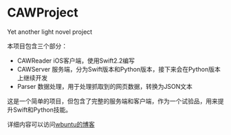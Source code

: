 # CAWProject
Yet another light novel project

本项目包含三个部分：

* CAWReader iOS客户端，使用Swift2.2编写
* CAWServer 服务端，分为Swift版本和Python版本，接下来会在Python版本上继续开发
* Parser 数据处理，用于处理抓取到的网页数据，转换为JSON文本

这是一个简单的项目，但包含了完整的服务端和客户端，作为一个试验品，用来提升Swift和Python技能。

详细内容可以访问[wbuntu的博客](http://wbuntu.com/p/393)
